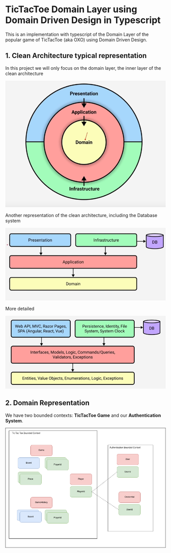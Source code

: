 # TicTacToe Domain Layer using Domain Driven Design in Typescript

This is an implementation with typescript of the Domain Layer of the popular game of TicTacToe (aka OXO) using Domain Driven Design.

## 1. Clean Architecture typical representation

In this project we will only focus on the domain layer, the inner layer of the clean architecture

![Clean Architecture](Assets/CleanArchitecture.png)

Another representation of the clean architecture, including the Database system

![Clean Architecture Alt Rep](Assets/CleanArchitecture-AltRep.png)

More detailed

![Clean Architecture More Detailed](Assets/CleanArchitecture-Detailed.png)

## 2. Domain Representation

We have two bounded contexts: __TicTacToe Game__ and our __Authentication System__.

![TicTacToe DDD Schema](Assets/tictactoe-ddd-schema.png)
